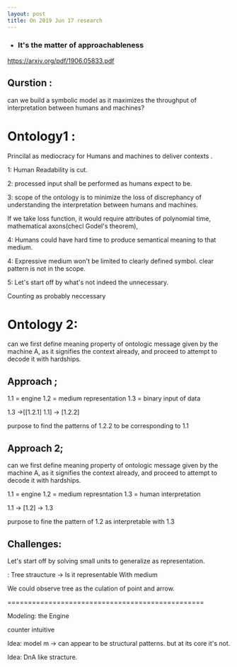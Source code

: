 ```yaml
---
layout: post
title: On 2019 Jun 17 research
---
```



* ### It's the matter of approachableness


https://arxiv.org/pdf/1906.05833.pdf




## Qurstion : 



can we build a symbolic model as it maximizes the throughput of interpretation between humans and machines?




# Ontology1 :



Princilal as mediocracy for Humans and machines to deliver contexts .

1: Human Readability is cut.

2: processed input shall be performed as humans expect to be.

 
3: scope of the ontology is to minimize the loss of discrephancy of understanding the interpretation between humans and machines.

If we take loss function, it would require attributes of polynomial time, mathematical axons(checl Godel's theorem), 


4: Humans could have hard time to produce semantical meaning to that medium.




4: Expressive medium won't be limited to clearly defined symbol. clear pattern is not in the scope.



5: Let's start off by what's not indeed the unnecessary.

Counting as probably neccessary 





# Ontology 2:


can we first define meaning property of ontologic message given by the machine A, as it signifies the context already, and proceed to attempt to decode it with hardships.








## Approach ;


1.1 = engine 
1.2 = medium representation 
1.3 = binary input of data


 1.3 ->[[1.2.1] 1.1] -> [1.2.2]

purpose to find the patterns of 1.2.2 to be corresponding to 1.1




## Approach 2; 
can we first define meaning property of ontologic message given by the machine A, as it signifies the context already, and proceed to attempt to decode it with hardships.




1.1 = engine
1.2 = medium represntation 
1.3 = human interpretation


1.1 -> [1.2] -> 1.3

purpose to fine the pattern of 1.2 as interpretable with 1.3






## Challenges:


Let's start off by solving small units to generalize as representation.



: Tree straucture -> Is it representable With medium


We could observe tree as the culation of point and arrow.




================================================




Modeling: the Engine 




counter intuitive 



Idea: model m -> can appear to be structural patterns. but at its core it's not.


Idea: DnA like stracture.






















